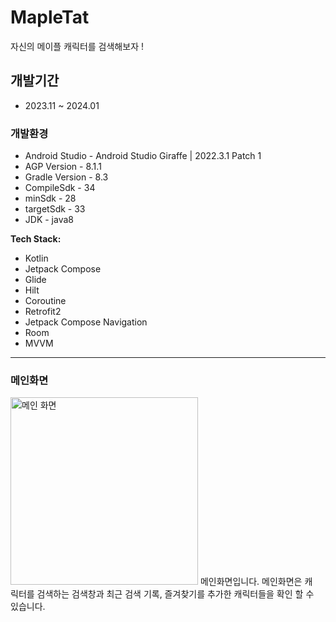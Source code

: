 # MapleTat 
자신의 메이플 캐릭터를 검색해보자 !


## 개발기간
* 2023.11 ~ 2024.01


### 개발환경
- Android Studio - Android Studio Giraffe | 2022.3.1 Patch 1
- AGP Version - 8.1.1
- Gradle Version - 8.3
- CompileSdk - 34
- minSdk - 28
- targetSdk - 33
- JDK - java8

**Tech Stack:**

- Kotlin
- Jetpack Compose
- Glide
- Hilt
- Coroutine 
- Retrofit2
- Jetpack Compose Navigation
- Room
- MVVM

---

### 메인화면


<div style="float:left; margin-right:10px;">
  <img src="https://github.com/Jeong-Byeong-hun/MaSearch/assets/46989392/14dddb3d-0fba-4680-8a55-c098827c07a3" alt="메인 화면" width="300">
  메인화면입니다. 메인화면은 캐릭터를 검색하는 검색창과 최근 검색 기록, 즐겨찾기를 추가한 캐릭터들을 확인 할 수 있습니다.
</div>





